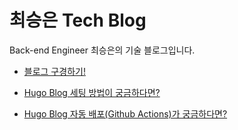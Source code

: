 # 최승은 Tech Blog

Back-end Engineer 최승은의 기술 블로그입니다.

- [블로그 구경하기!](https://cse0518.github.io)

- [Hugo Blog 세팅 방법이 궁금하다면?](https://cse0518.github.io/posts/hugo-블로그-세팅하기/)

- [Hugo Blog 자동 배포(Github Actions)가 궁금하다면?](https://cse0518.github.io/posts/hugo-블로그-자동-배포하기/)
